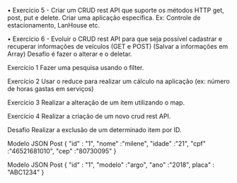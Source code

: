 
•	Exercício 5 - Criar um CRUD rest API que suporte os métodos HTTP get, post, put e delete.
	Criar uma aplicação específica. Ex: Controle de estacionamento, LanHouse etc.

•	Exercício 6 - Evoluir o CRUD rest API para que seja possível cadastrar e recuperar informações de
    veículos (GET e POST)	(Salvar a informações em Array)
    Desafio é fazer o alterar e o deletar.

Exercício 1
	Fazer uma pesquisa usando o filter.
	
Exercício 2
	Usar o reduce para realizar um cálculo na aplicação (ex: número de horas gastas em serviços)

Exercício 3
	Realizar a alteração de um item utilizando o map.

Exercício 4
	Realizar a criação de um novo crud rest API.

Desafio
	Realizar a exclusão de um determinado item por ID.
	
Modelo JSON Post
{
    "id" : "1",
    "nome" :"milene",
    "idade" :"21",
    "cpf" :"46521681010",
    "cep" :"80730095"
}

Modelo JSON Post
{
    "id" : "1",
    "modelo" :"argo",
    "ano" :"2018",
    placa" : "ABC1234"
}